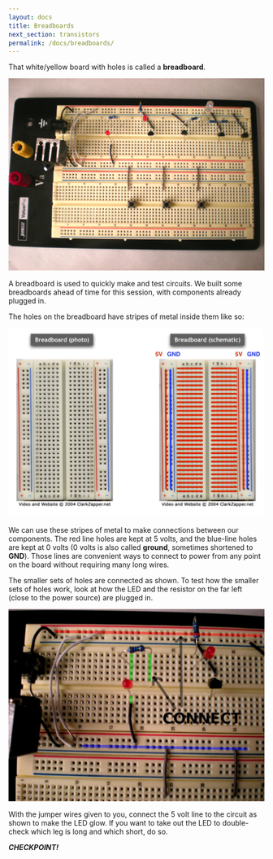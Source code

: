 ```yaml
---
layout: docs
title: Breadboards
next_section: transistors
permalink: /docs/breadboards/
---
```


That white/yellow board with holes is called a **breadboard**.

<img src="/img/breadboard-horiz.png" alt="A breadboard in the wild" style="width: 650px;"/>

A breadboard is used to quickly make and test circuits. We built some breadboards ahead of time for this session, with components already plugged in. 

The holes on the breadboard have stripes of metal inside them like so:

<img src="/img/breadboard-connections.png" alt="Breadboard connections" style="width: 650px;"/>

We can use these stripes of metal to make connections between our
components. The red line holes are kept at 5 volts, and the blue-line holes are kept at 0 volts (0 volts is also called **ground**, sometimes shortened to **GND**). Those lines are convenient ways to connect to power from any point on the board without requiring many long wires. 

The smaller sets of holes are connected as shown. To test how the smaller sets of holes work, look at how the LED and the resistor on the far left (close to the power source) are plugged in.

<img src="/img/breadboard-close.png" alt="Breadboard, ready for its closeup" style="width: 650px;"/>

With the jumper wires given to you, connect the 5 volt line to the circuit as shown to make the LED glow. If you want to take out the LED to double-check which leg is long and which short, do so. 

**_CHECKPOINT!_**